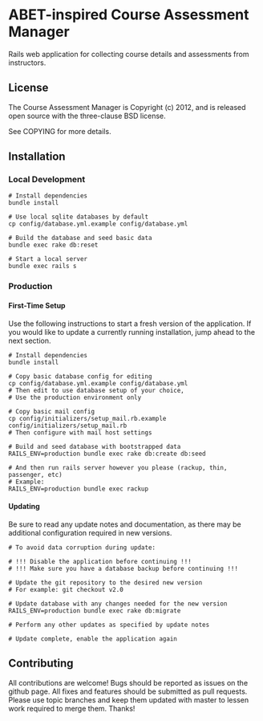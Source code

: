 # ABET-inspired Course Assessment Manager

Rails web application for collecting course details and assessments
from instructors.

## License

The Course Assessment Manager is Copyright (c) 2012,
and is released open source with the three-clause BSD license.

See COPYING for more details.

## Installation

### Local Development

    # Install dependencies
    bundle install

    # Use local sqlite databases by default
    cp config/database.yml.example config/database.yml

    # Build the database and seed basic data
    bundle exec rake db:reset

    # Start a local server
    bundle exec rails s


### Production

#### First-Time Setup

Use the following instructions to start a fresh version of the application.
If you would like to update a currently running installation,
jump ahead to the next section.

    # Install dependencies
    bundle install

    # Copy basic database config for editing
    cp config/database.yml.example config/database.yml
    # Then edit to use database setup of your choice,
    # Use the production environment only

    # Copy basic mail config
    cp config/initializers/setup_mail.rb.example config/initializers/setup_mail.rb
    # Then configure with mail host settings

    # Build and seed database with bootstrapped data
    RAILS_ENV=production bundle exec rake db:create db:seed

    # And then run rails server however you please (rackup, thin, passenger, etc)
    # Example:
    RAILS_ENV=production bundle exec rackup

#### Updating

Be sure to read any update notes and documentation,
as there may be additional configuration required in new versions.

    # To avoid data corruption during update:

    # !!! Disable the application before continuing !!!
    # !!! Make sure you have a database backup before continuing !!!

    # Update the git repository to the desired new version
    # For example: git checkout v2.0

    # Update database with any changes needed for the new version
    RAILS_ENV=production bundle exec rake db:migrate

    # Perform any other updates as specified by update notes

    # Update complete, enable the application again



## Contributing

All contributions are welcome!
Bugs should be reported as issues on the github page. All fixes and features
should be submitted as pull requests. Please use topic branches and keep them
updated with master to lessen work required to merge them. Thanks!

